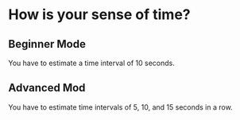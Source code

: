 # How is your sense of time?

## Beginner Mode
You have to estimate a time interval of 10 seconds.

## Advanced Mod
You have to estimate time intervals of 5, 10, and 15 seconds in a row.